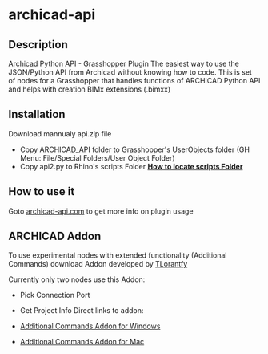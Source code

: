 # archicad-api

## Description
Archicad Python API - Grasshopper Plugin
The easiest way to use the JSON/Python API from Archicad without knowing how to code.
This is set of nodes for a Grasshopper that handles functions of ARCHICAD Python API
and helps with creation BIMx extensions (.bimxx)

## Installation
Download mannualy api.zip file 
  * Copy ARCHICAD_API folder to Grasshopper's UserObjects folder (GH Menu: File/Special Folders/User Object Folder)
  * Copy api2.py to Rhino's scripts Folder **[How to locate scripts Folder](https://wiki.mcneel.com/rhino/macroscriptsetup)**

## How to use it 
Goto [archicad-api.com](https://www.archicad-api.com/) to get more info on plugin usage

## ARCHICAD Addon
To use experimental nodes with extended functionality (Additional Commands)  download Addon developed by [TLorantfy](https://github.com/tlorantfy/archicad-additional-json-commands)

Currently only two nodes use this Addon:
 * Pick Connection Port
 * Get Project Info
Direct links to addon:

  * [Additional Commands Addon for Windows](https://github.com/tlorantfy/archicad-additional-json-commands/releases/download/25.4/archicad-additional-json-commands.apx)
  * [Additional Commands Addon for Mac](https://github.com/tlorantfy/archicad-additional-json-commands/releases/download/25.3/archicad-additional-json-commands.bundle.zip)


